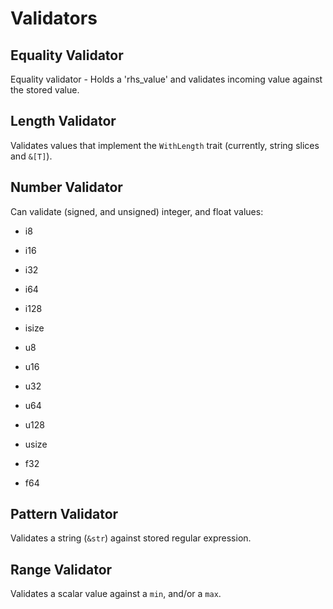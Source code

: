 # Validators

## Equality Validator

Equality validator - Holds a 'rhs_value' and validates incoming value against the stored value.

## Length Validator

Validates values that implement the `WithLength` trait (currently, string slices and `&[T]`).

## Number Validator

Can validate (signed, and unsigned) integer, and float values:

- i8
- i16
- i32
- i64
- i128
- isize

- u8
- u16
- u32
- u64
- u128
- usize

- f32
- f64

## Pattern Validator

Validates a string (`&str`) against stored regular expression.

## Range Validator

Validates a scalar value against a `min`, and/or a `max`.
